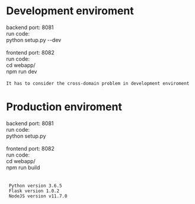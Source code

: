 # Development enviroment
backend port: 8081 <br>
run code: <br>
python setup.py --dev <br>
<br>
frontend port: 8082 <br>
run code: <br>
cd webapp/ <br>
npm run dev <br>
<br>
`It has to consider the cross-domain problem in development enviroment`
<br>
# Production enviroment
backend port: 8081 <br>
run code:  <br>
python setup.py <br>
<br>
frontend port: 8082 <br>
run code: <br>
cd webapp/ <br>
npm run build <br>
<br>
<br>
` Python version 3.6.5` <br>
` Flask version 1.0.2` <br>
` NodeJS version v11.7.0` <br>

